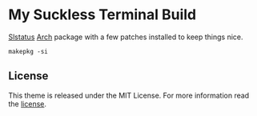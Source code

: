 # My Suckless Terminal Build

[Slstatus](https://tools.suckless.org/slstatus) [Arch](https://www.archlinux.org/) package with a few patches installed to keep things nice.

```
makepkg -si
```

## License

This theme is released under the MIT License. For more information read the [license][license].

[license]: https://github.com/alrayyes/st/blob/master/LICENSE.md
